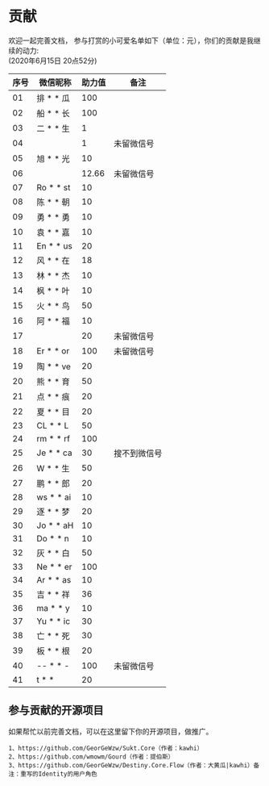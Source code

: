 ﻿# 贡献


欢迎一起完善文档，
参与打赏的小可爱名单如下（单位：元），你们的贡献是我继续的动力:  
(2020年6月15日 20点52分)


|序号|微信昵称|助力值|备注|
|-|-|-|-|
|01|排 * * 瓜|100||
|02|船 * * 长|100||
|03|二 * * 生|1||
|04||1|未留微信号|
|05|旭 * * 光|10||
|06||12.66|未留微信号|
|07|Ro * * st|10||
|08|陈 * * 朝|10||
|09|勇 * * 勇|10||
|10|袁 * * 嘉|10||
|11|En * * us|20||
|12|风 * * 在|18||
|13|林 * * 杰|10||
|14|枫 * * 叶|10||
|15|火 * * 鸟 |50||
|16|阿 * * 福|10||
|17||20|未留微信号|
|18|Er * * or|100|未留微信号|
|19|陶 * * ve|20||
|20|熊 * * 育|50||
|21|点 * * 痕|20||
|22|夏 * * 目|20||
|23|CL * * L|50||
|24|rm * * rf|100||
|25|Je * * ca|30|搜不到微信号|
|26|W * * 生|50||
|27|鹏 * * 郎|20||
|28|ws * * ai|10||
|29|逐 * * 梦|20||
|30|Jo * * aH|10||
|31|Do * * n|10|| 
|32|灰 * * 白|50|| 
|33|Ne * * er|100|| 
|34|Ar * * as|10|| 
|35|吉 * * 祥|36|| 	
|36|ma * * y|10|| 	
|37|Yu * * ic|30|| 	
|38|亡 * * 死|30|| 	
|39|板 * * 根|20|| 	
|40|-- * * -|100|未留微信号| 	
|41|t * * |20|| 	
 

  
    


## 参与贡献的开源项目

如果帮忙以前完善文档，可以在这里留下你的开源项目，做推广。

```
1、https://github.com/GeorGeWzw/Sukt.Core（作者：kawhi）  
2、https://github.com/wmowm/Gourd（作者：提伯斯）  
3、https://github.com/GeorGeWzw/Destiny.Core.Flow（作者：大黄瓜|kawhi）备注：重写的Identity的用户角色 


```